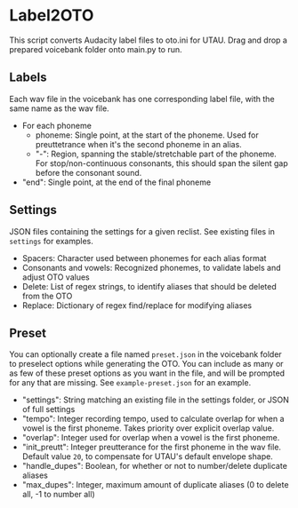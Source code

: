 # Label2OTO
This script converts Audacity label files to oto.ini for UTAU. Drag and drop a prepared voicebank folder onto main.py to run.

## Labels
Each wav file in the voicebank has one corresponding label file, with the same name as the wav file.

- For each phoneme
    - phoneme: Single point, at the start of the phoneme. Used for preuttetrance when it's the second phoneme in an alias.
    - "-": Region, spanning the stable/stretchable part of the phoneme. For stop/non-continuous consonants, this should span the silent gap before the consonant sound.
- "end": Single point, at the end of the final phoneme

## Settings
JSON files containing the settings for a given reclist. See existing files in `settings` for examples.
- Spacers: Character used between phonemes for each alias format
- Consonants and vowels: Recognized phonemes, to validate labels and adjust OTO values
- Delete: List of regex strings, to identify aliases that should be deleted from the OTO
- Replace: Dictionary of regex find/replace for modifying aliases

## Preset
You can optionally create a file named `preset.json` in the voicebank folder to preselect options while generating the OTO. You can include as many or as few of these preset options as you want in the file, and will be prompted for any that are missing. See `example-preset.json` for an example.
- "settings": String matching an existing file in the settings folder, or JSON of full settings
- "tempo": Integer recording tempo, used to calculate overlap for when a vowel is the first phoneme. Takes priority over explicit overlap value.
- "overlap": Integer used for overlap when a vowel is the first phoneme.
- "init_preutt": Integer preutterance for the first phoneme in the wav file. Default value `20`, to compensate for UTAU's default envelope shape.
- "handle_dupes": Boolean, for whether or not to number/delete duplicate aliases
- "max_dupes": Integer, maximum amount of duplicate aliases (0 to delete all, -1 to number all)